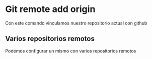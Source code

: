 # Git remote add origin
Con este comando vinculamos nuestro repositorio actual con github

## Varios repositorios remotos
Podemos configurar un mismo con varios repositorios remotos